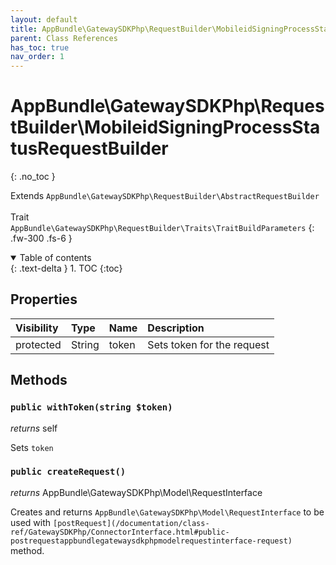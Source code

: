 ```yaml
---
layout: default
title: AppBundle\GatewaySDKPhp\RequestBuilder\MobileidSigningProcessStatusRequestBuilder
parent: Class References
has_toc: true
nav_order: 1
---
```


# AppBundle\GatewaySDKPhp\RequestBuilder\MobileidSigningProcessStatusRequestBuilder
{: .no_toc }

Extends `AppBundle\GatewaySDKPhp\RequestBuilder\AbstractRequestBuilder` <br><br> Trait `AppBundle\GatewaySDKPhp\RequestBuilder\Traits\TraitBuildParameters`
{: .fw-300 .fs-6 }

<details open markdown="block">
  <summary>
    Table of contents
  </summary>
  {: .text-delta }
1. TOC
{:toc}
</details>

## Properties

| Visibility | Type | Name | Description |
| :--- | :--- | :--- | :--- |
| protected | String | token | Sets token for the request |


## Methods

### `public withToken(string $token)`

*returns* self

Sets `token`

### `public createRequest()`

*returns* AppBundle\GatewaySDKPhp\Model\RequestInterface

Creates and returns `AppBundle\GatewaySDKPhp\Model\RequestInterface` to be used with `[postRequest](/documentation/class-ref/GatewaySDKPhp/ConnectorInterface.html#public-postrequestappbundlegatewaysdkphpmodelrequestinterface-request)` method.

